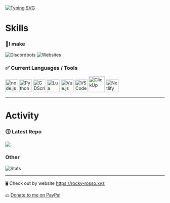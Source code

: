 [![Typing SVG](https://readme-typing-svg.demolab.com?font=Fira+Code&size=50&pause=1000&color=0055F7&center=true&vCenter=true&width=935&height=60&lines=Hi%2C+I'm+RockyRosso+%F0%9F%91%8B;I+enjoy+making+things+%F0%9F%99%82)](https://git.io/typing-svg)

# Skills
### 📝I make

![Discordbots](https://img.shields.io/badge/Discord%20Bots-5865F2?style=for-the-badge&logo=discord&logoColor=white)
![Websites](https://img.shields.io/badge/Websites-4285F4?style=for-the-badge&logo=Google-chrome&logoColor=white)

<div>
  <div>
    <h3>✅ Current Languages / Tools</h3>
    <img title="node.js" src="https://cdn.jsdelivr.net/gh/devicons/devicon/icons/nodejs/nodejs-original.svg" width="40" /> 
    <img title="Python" src="https://cdn.jsdelivr.net/gh/devicons/devicon/icons/python/python-original.svg" width="40" /> 
    <img title="GDScript" src="https://cdn.jsdelivr.net/gh/devicons/devicon/icons/godot/godot-original.svg" width="40" /> 
    <img title="Lua" src="https://cdn.jsdelivr.net/gh/devicons/devicon/icons/lua/lua-original-wordmark.svg" width="40" /> 
    <img title="Vue.js" src="https://cdn.jsdelivr.net/gh/devicons/devicon/icons/vuejs/vuejs-original.svg" width="40" />
    <img src="https://cdn.jsdelivr.net/gh/devicons/devicon/icons/vscode/vscode-original.svg" width="40" title="VSCode" />
    <img src="https://github.com/RockyRosso/RockyRosso/assets/79947006/b2c15e4b-5bc9-4f31-a659-6cc46354fa44" width="50" title="ClickUp" />
    <img src="https://user-images.githubusercontent.com/79947006/209476896-e8a10699-9d2b-48e2-af47-9b3a7a084e7e.png" width="40" title="Netlify" />
  </div>
</div>

---

# Activity

<h3>🕔 Latest Repo</h3>
<a href="https://github.com/RockyRosso/Rocky-Rosso-Website">
  <img src="https://github-readme-stats.vercel.app/api/pin/?username=RockyRosso&repo=Rocky-Rosso-Website&theme=transparent" />
</a>

### Other

![Stats](https://github-readme-stats.vercel.app/api/top-langs/?username=RockyRosso&layout=compact&theme=transparent)

---

🖥️ Check out by website
https://rocky-rosso.xyz

💵 [Donate to me on PayPal](https://www.paypal.com/donate/?business=YQH2Z4CKRGEAY&no_recurring=0&currency_code=USD)
